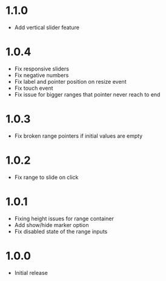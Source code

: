 # 1.1.0

* Add vertical slider feature

# 1.0.4

* Fix responsive sliders
* Fix negative numbers
* Fix label and pointer position on resize event
* Fix touch event
* Fix issue for bigger ranges that pointer never reach to end

# 1.0.3

* Fix broken range pointers if initial values are empty

# 1.0.2

* Fix range to slide on click

# 1.0.1

* Fixing height issues for range container
* Add show/hide marker option
* Fix disabled state of the range inputs

# 1.0.0

* Initial release